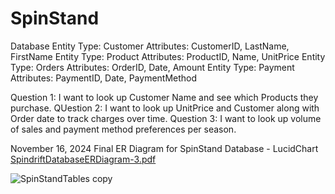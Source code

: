# SpinStand
Database
Entity Type: Customer
Attributes: CustomerID, LastName, FirstName
Entity Type: Product
Attributes: ProductID, Name, UnitPrice
Entity Type: Orders
Attributes: OrderID, Date, Amount
Entity Type: Payment
Attributes: PaymentID, Date, PaymentMethod

Question 1: I want to look up Customer Name and see which Products they purchase.
QUestion 2: I want to look up UnitPrice and Customer along with Order date to track charges over time.
Question 3: I want to look up volume of sales and payment method preferences per season.

November 16, 2024
Final ER Diagram for SpinStand Database - LucidChart
[SpindriftDatabaseERDiagram-3.pdf](https://github.com/user-attachments/files/17787649/SpindriftDatabaseERDiagram-3.pdf)

![SpinStandTables copy](https://github.com/user-attachments/assets/b22aecd0-9794-4cc4-8e40-94ac4af65182)
